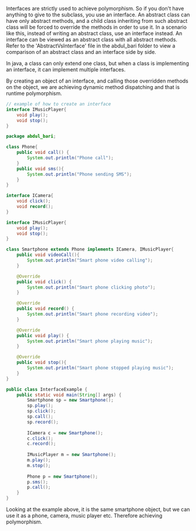 Interfaces are strictly used to achieve polymorphism. So if you don't have anything to give to the subclass, you use an interface. An abstract class can have only abstract methods, and a child class inheriting from such abstract class will be forced to override the methods in order to use it. In a scenario like this, instead of writing an abstract class, use an interface instead. An interface can be viewed as an abstract class with all abstract methods. Refer to the 'AbstractVsInterface' file in the abdul_bari folder to view a comparison of an abstract class and an interface side by side.

In java, a class can only extend one class, but when a class is implementing an interface, it can implement multiple interfaces.

By creating an object of an interface, and calling those overridden methods on the object, we are achieving dynamic method dispatching and that is runtime polymorphism.

```java
// example of how to create an interface
interface IMusicPlayer{
    void play();
    void stop();
}
```

```java
package abdul_bari;

class Phone{
    public void call() {
        System.out.println("Phone call");
    }
    public void sms(){
        System.out.println("Phone sending SMS");
    }
}

interface ICamera{
    void click();
    void record();
}

interface IMusicPlayer{
    void play();
    void stop();
}

class Smartphone extends Phone implements ICamera, IMusicPlayer{
    public void videoCall(){
        System.out.println("Smart phone video calling");
    }

    @Override
    public void click() {
        System.out.println("Smart phone clicking photo");
    }

    @Override
    public void record() {
        System.out.println("Smart phone recording video");
    }

    @Override
    public void play() {
        System.out.println("Smart phone playing music");
    }

    @Override
    public void stop(){
        System.out.println("Smart phone stopped playing music");
    }
}

public class InterfaceExample {
    public static void main(String[] args) {
        Smartphone sp = new Smartphone();
        sp.play();
        sp.click();
        sp.call();
        sp.record();
        
        ICamera c = new Smartphone();
        c.click();
        c.record();
        
        IMusicPlayer m = new Smartphone();
        m.play();
        m.stop();
        
        Phone p = new Smartphone();
        p.sms();
        p.call();
    }
}
```

Looking at the example above, it is the same smartphone object, but we can use it as a phone, camera, music player etc. Therefore achieving polymorphism.